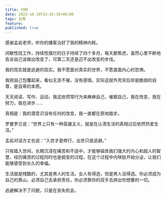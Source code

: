 ```yaml
---
title: 内耗
date: 2023-10-19T23:42:39+08:00
tags: 日常
feature: 
published: true
---
```


感谢孟岩老师，听你的播客治好了我的精神内耗。

<!--more-->

间歇性找工作，持续性摆烂的日子持续了四个多月，每天都焦虑，虽然心里不断地告诉自己该做出改变了，可第二天还是迈不出改变的步伐。

我的现实就是逃避的现实。我不愿面对真实的世界，不愿直面内心的恐惧。

我把自己包覆起来，看似无坚不摧，没有感情。实际这层外壳背后却是脆弱的自尊，是自卑的本质。

天天阅读、写作、运动，我这些惯常行为来麻痹自己，催眠自己，我在改变，我在努力，我在进步……

真相是：我的潜意识没有任何的改变，我一直都在原地踏步。

罗曼罗兰说：”世界上只有一种英雄主义，就是在认清生活的真相过后依然热爱生活。”

孟岩对话方丈也说：“入世才是修行，出世只是逃避。”

只有踏入世间，长期沉浸在痛苦和不适中，才能够锻炼我们强大的内心和超人的智慧，经历痛苦的过程同时也是蜕变的过程，在这个过程中内啡肽开始分泌，让我们能够感受到长久的幸福。

生活就是残酷的，尤其是男人的生活。女人有得选，但是男人没得选。你必须成为自己的靠山，必须自己去承担责任，你必须靠你的双手去拼出你想要的一切。

逃避解决不了问题，只是在丧失机会。
